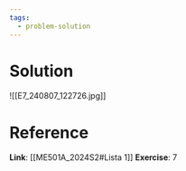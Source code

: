 ```yaml
---
tags:
  - problem-solution
---
```

# Solution
![[E7_240807_122726.jpg]]

# Reference
**Link**: [[ME501A_2024S2#Lista 1]]
**Exercise**: 7